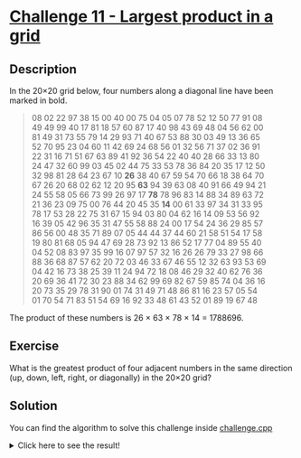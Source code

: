# [Challenge 11 - Largest product in a grid](https://projecteuler.net/problem=11)

## Description

In the 20×20 grid below, four numbers along a diagonal line have been marked in bold.

> 08 02 22 97 38 15 00 40 00 75 04 05 07 78 52 12 50 77 91 08  
> 49 49 99 40 17 81 18 57 60 87 17 40 98 43 69 48 04 56 62 00  
> 81 49 31 73 55 79 14 29 93 71 40 67 53 88 30 03 49 13 36 65  
> 52 70 95 23 04 60 11 42 69 24 68 56 01 32 56 71 37 02 36 91  
> 22 31 16 71 51 67 63 89 41 92 36 54 22 40 40 28 66 33 13 80  
> 24 47 32 60 99 03 45 02 44 75 33 53 78 36 84 20 35 17 12 50  
> 32 98 81 28 64 23 67 10 **26** 38 40 67 59 54 70 66 18 38 64 70  
> 67 26 20 68 02 62 12 20 95 **63** 94 39 63 08 40 91 66 49 94 21  
> 24 55 58 05 66 73 99 26 97 17 **78** 78 96 83 14 88 34 89 63 72  
> 21 36 23 09 75 00 76 44 20 45 35 **14** 00 61 33 97 34 31 33 95  
> 78 17 53 28 22 75 31 67 15 94 03 80 04 62 16 14 09 53 56 92  
> 16 39 05 42 96 35 31 47 55 58 88 24 00 17 54 24 36 29 85 57  
> 86 56 00 48 35 71 89 07 05 44 44 37 44 60 21 58 51 54 17 58  
> 19 80 81 68 05 94 47 69 28 73 92 13 86 52 17 77 04 89 55 40  
> 04 52 08 83 97 35 99 16 07 97 57 32 16 26 26 79 33 27 98 66  
> 88 36 68 87 57 62 20 72 03 46 33 67 46 55 12 32 63 93 53 69  
> 04 42 16 73 38 25 39 11 24 94 72 18 08 46 29 32 40 62 76 36  
> 20 69 36 41 72 30 23 88 34 62 99 69 82 67 59 85 74 04 36 16  
> 20 73 35 29 78 31 90 01 74 31 49 71 48 86 81 16 23 57 05 54  
> 01 70 54 71 83 51 54 69 16 92 33 48 61 43 52 01 89 19 67 48  

The product of these numbers is 26 × 63 × 78 × 14 = 1788696.

## Exercise

What is the greatest product of four adjacent numbers in the same direction (up, down, left, right, or diagonally) in the 20×20 grid?

## Solution

You can find the algorithm to solve this challenge inside [challenge.cpp](challenge.cpp)

<details>
  <summary>Click here to see the result!</summary>

  Result is: `70.600.674`
</details>
